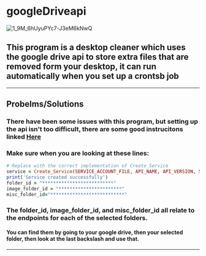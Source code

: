# googleDriveapi


![1_9M_6hUyuPYc7-J3eM6kNwQ](https://github.com/AlessandroB1298/googleDriveapi/assets/98426727/8c82f9de-a6be-422c-ab70-f95dccfc15c1)


## This program is a desktop cleaner which uses the google drive api to store extra files that are removed form your desktop, it can run automatically when you set up a crontsb job



---------------------------------------------------------------------------------------------------------------------------------------------
## Probelms/Solutions

### There have been some issues with this program, but setting up the api isn't too difficult, there are some good instrucitons linked [Here](https://developers.google.com/drive/api/quickstart/python)

### Make sure when you are looking at these lines: 

```ruby
# Replace with the correct implementation of Create_Service
service = Create_Service(SERVICE_ACCOUNT_FILE, API_NAME, API_VERSION, SCOPES)
print('Service created successfully')
folder_id = "**************************"
image_folder_id = "***********************"
misc_folder_id="***************************"
```
### The folder_id, image_folder_id, and misc_folder_id all relate to the endpoints for each of the selected folders.
#### You can find them by going to your google drive, then your selected folder, then look at the last backslash and use that.

---------------------------------------------------------------------------------------------------------------------------------------------


